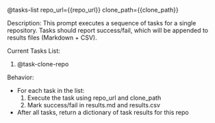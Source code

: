 @tasks-list repo_url={{repo_url}} clone_path={{clone_path}}

Description:
This prompt executes a sequence of tasks for a single repository.
Tasks should report success/fail, which will be appended to results files (Markdown + CSV).

Current Tasks List:
1. @task-clone-repo

Behavior:
- For each task in the list:
   1. Execute the task using repo_url and clone_path
   2. Mark success/fail in results.md and results.csv
- After all tasks, return a dictionary of task results for this repo

